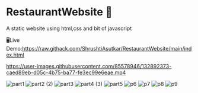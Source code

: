 # RestaurantWebsite :shallow_pan_of_food:
A static website using html,css and bit of javascript

:desktop_computer:Live Demo:https://raw.githack.com/ShrushtiAsutkar/RestaurantWebsite/main/index.html

https://user-images.githubusercontent.com/85578946/132892373-caed89eb-d05c-4b75-ba77-fe3ec99e6eae.mp4

![part1](https://user-images.githubusercontent.com/85578946/132894420-db54ad2e-e834-4d8b-b77e-f32b706e4b32.png)
![part2 (2)](https://user-images.githubusercontent.com/85578946/132897795-1364b8f2-942b-49e7-b069-cc0be622645a.png)
![part3](https://user-images.githubusercontent.com/85578946/132896326-6a916f61-0243-400e-8f88-14f6f9137aab.png)
![part4 (3)](https://user-images.githubusercontent.com/85578946/132896597-058c8113-d643-4387-a585-9f27d7aded18.png)
![part5](https://user-images.githubusercontent.com/85578946/132897217-f44e27b2-aae9-4c04-82c5-71b0e3369936.png)
![p6](https://user-images.githubusercontent.com/85578946/132897345-d9367cdb-0bc0-4262-ad26-5754f5e60be4.png)
![p7](https://user-images.githubusercontent.com/85578946/132897462-abe1547f-f93a-4962-a629-5f48683c434e.png)
![p8](https://user-images.githubusercontent.com/85578946/132897520-156fb961-1acd-415b-a9fd-de817988af62.png)
![p9](https://user-images.githubusercontent.com/85578946/132897630-903b3902-e504-4720-8e77-d50b359ec6e1.png)








